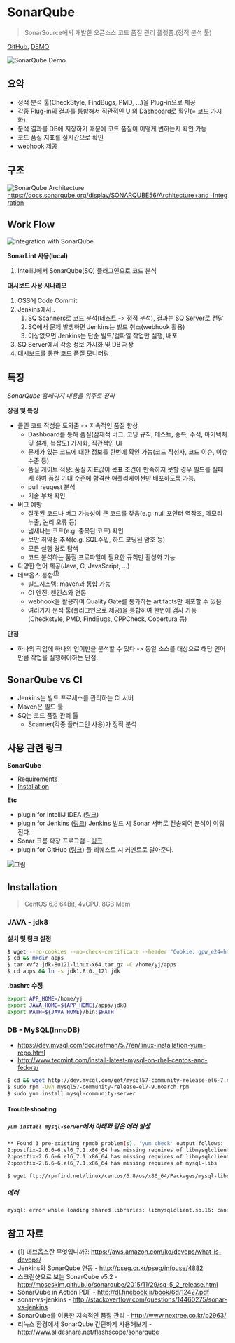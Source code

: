 # SonarQube
> SonarSource에서 개발한 오픈소스 코드 품질 관리 플랫폼.(정적 분석 툴)

[GitHub](https://github.com/SonarSource/sonarqube), [DEMO](https://sonarqube.com/dashboard?id=com.icegreen%3Agreenmail-parent)

![SonarQube Demo](https://blog.sonarsource.com/wp-content/uploads/2016/01/Selection_999179-571x500.png)

## 요약

- 정적 분석 툴(CheckStyle, FindBugs, PMD, ...)을 Plug-in으로 제공
- 각종 Plug-in의 결과를 통합해서 직관적인 UI의 Dashboard로 확인(= 코드 가시화)
- 분석 결과를 DB에 저장하기 때문에 코드 품질이 어떻게 변하는지 확인 가능
- 코드 품질 지표를 실시간으로 확인
- webhook 제공

## 구조

![SonarQube Architecture](https://docs.sonarqube.org/download/attachments/6961766/SQArchitecture5.5.png?version=1&modificationDate=1459863102000&api=v2) https://docs.sonarqube.org/display/SONARQUBE56/Architecture+and+Integration

## Work Flow

![Integration with SonarQube](https://docs.sonarqube.org/download/attachments/6961766/SQ55Integration.png?version=1&modificationDate=1459863190000&api=v2)

**SonarLint 사용(local)**

1. IntelliJ에서 SonarQube(SQ) 플러그인으로 코드 분석

**대시보드 사용 시나리오**

1. OSS에 Code Commit
2. Jenkins에서..
	1. SQ Scanners로 코드 분석(테스트 -> 정적 분석), 결과는 SQ Server로 전달
	2. SQ에서 문제 발생하면 Jenkins는 빌드 취소(webhook 활용)
	2. 이상없으면 Jenkins는 단순 빌드/컴파일 작업만 실행, 배포
3. SQ Server에서 각종 정보 가시화 및 DB 저장
4. 대시보드를 통한 코드 품질 모니터링

## 특징

*SonarQube 홈페이지 내용을 위주로 정리*

**장점 및 특징**

- 클린 코드 작성을 도와줌 -> 지속적인 품질 향상
	- Dashboard를 통해 품질(잠재적 버그, 코딩 규칙, 테스트, 중복, 주석, 아키텍처 및 설계, 복잡도) 가시화, 직관적인 UI
	- 문제가 있는 코드에 대한 정보를 한번에 확인 가능(코드 작성자, 코드 이슈, 이슈 수준 등)
	- 품질 게이트 적용: 품질 지표값이 목표 조건에 만족하지 못할 경우 빌드를 실패케 하여 품질 기대 수준에 합격한 애플리케이션만 배포하도록 가능.
	- pull reuqest 분석
	- 기술 부채 확인
- 버그 예방
	- 잘못된 코드나 버그 가능성이 큰 코드를 찾음(e.g. null 포인터 역참조, 메모리 누출, 논리 오류 등)
	- 냄새나는 코드(e.g. 중복된 코드) 확인
	- 보안 취약점 추적(e.g. SQL주입, 하드 코딩된 암호 등)
	- 모든 실행 경로 탐색
	- 코드 분석하는 품질 프로파일에 필요한 규칙만 활성화 가능
- 다양한 언어 제공(Java, C, JavaScript, ...)
- 데브옵스 통합<sup>[(1)](#1)</sup>
	- 빌드시스템: maven과 통합 가능
	- CI 엔진: 젠킨스와 연동
	- webhook을 활용하여 Quality Gate를 통과하는 artifacts만 배포할 수 있음
	- 여러가지 분석 툴(플러그인으로 제공)을 통합하여 한번에 검사 가능<br>(Checkstyle, PMD, FindBugs, CPPCheck, Cobertura 등)

**단점**

- 하나의 작업에 하나의 언어만을 분석할 수 있다 -> 동일 소스를 대상으로 해당 언어 만큼 작업을 실행해야하는 단점.

## SonarQube vs CI

- Jenkins는 빌드 프로세스를 관리하는 CI 서버
- Maven은 빌드 툴
- SQ는 코드 품질 관리 툴
	- Scanner(각종 플러그인 사용)가 정적 분석

## 사용 관련 링크

**SonarQube**

- [Requirements](https://docs.sonarqube.org/display/SONAR/Requirements)
- [Installation](https://docs.sonarqube.org/display/SONAR/Setup+and+Upgrade)

**Etc**

- plugin for IntelliJ IDEA ([링크](https://plugins.jetbrains.com/idea/plugin/7238-sonarqube-community-plugin))
- plugin for Jenkins ([링크](https://docs.sonarqube.org/display/SCAN/Analyzing+with+SonarQube+Scanner+for+Jenkins))
Jenkins 빌드 시 Sonar 서버로 전송되어 분석이 이뤄진다.
- Sonar 크롬 확장 프로그램 - [링크](https://chrome.google.com/webstore/detail/sonar/dibilcjfahbokhiodajibcajcabfjein)
- plugin for GitHub ([링크](https://docs.sonarqube.org/display/PLUG/GitHub+Plugin))
풀 리퀘스트 시 커멘트로 달아준다.

![그림](https://docs.sonarqube.org/download/attachments/5311422/PullRequestAnalysis.png?version=2&modificationDate=1434545380000&api=v2&effects=drop-shadow)

## Installation

> CentOS 6.8 64Bit, 4vCPU, 8GB Mem

### JAVA - jdk8

**설치 및 링크 설정**

```sh
$ wget --no-cookies --no-check-certificate --header "Cookie: gpw_e24=http%3A%2F%2Fwww.oracle.com%2F; oraclelicense=accept-securebackup-cookie" http://download.oracle.com/otn-pub/java/jdk/8u121-b13/e9e7ea248e2c4826b92b3f075a80e441/jdk-8u121-linux-x64.tar.gz
$ cd && mkdir apps
$ tar xvfz jdk-8u121-linux-x64.tar.gz -C /home/yj/apps
$ cd apps && ln -s jdk1.8.0._121 jdk
```

**.bashrc 수정**

```sh
export APP_HOME=/home/yj
export JAVA_HOME=${APP_HOME}/apps/jdk8
export PATH=${JAVA_HOME}/bin:$PATH
```

### DB - MySQL(InnoDB)

- https://dev.mysql.com/doc/refman/5.7/en/linux-installation-yum-repo.html
- http://www.tecmint.com/install-latest-mysql-on-rhel-centos-and-fedora/

```sh
$ cd && wget http://dev.mysql.com/get/mysql57-community-release-el6-7.noarch.rpm
$ sudo rpm -Uvh mysql57-community-release-el7-9.noarch.rpm
$ sudo yum install mysql-community-server
```


#### Troubleshooting

##### `yum install mysql-server`에서 아래와 같은 에러 발생

```bash
** Found 3 pre-existing rpmdb problem(s), 'yum check' output follows:
2:postfix-2.6.6-6.el6_7.1.x86_64 has missing requires of libmysqlclient.so.16()(64bit)
2:postfix-2.6.6-6.el6_7.1.x86_64 has missing requires of libmysqlclient.so.16(libmysqlclient_16)(64bit)
2:postfix-2.6.6-6.el6_7.1.x86_64 has missing requires of mysql-libs
```

```sh
$ wget ftp://rpmfind.net/linux/centos/6.8/os/x86_64/Packages/mysql-libs-5.1.73-7.el6.x86_64.rpm

```

##### 에러

```sh
mysql: error while loading shared libraries: libmysqlclient.so.16: cannot open shared object file: No such file or directory
```







## 참고 자료

- <a name="1"></a>(1) 데브옵스란 무엇입니까?: https://aws.amazon.com/ko/devops/what-is-devops/
- Jenkins와 SonarQube 연동 - http://pseg.or.kr/pseg/infouse/4882
- 스크린샷으로 보는 SonarQube v5.2 - http://moseskim.github.io/sonarqube/2015/11/29/sq-5_2_release.html
- SonarQube in Action PDF - http://dl.finebook.ir/book/6d/12427.pdf
- sonar-vs-jenkins - http://stackoverflow.com/questions/14460275/sonar-vs-jenkins
- SonarQube를 이용한 지속적인 품질 관리 - http://www.nextree.co.kr/p2963/
- 리눅스 환경에서 SonarQube 간단하게 사용해보기 - http://www.slideshare.net/flashscope/sonarqube

